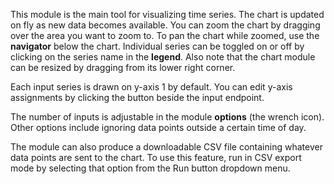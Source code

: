 
[comment]: # (VisualizationsCanvasModule)
This module is the main tool for visualizing time series. The chart is updated on fly as new data becomes available. You can zoom the chart by dragging over the area you want to zoom to. To pan the chart while zoomed, use the **navigator** below the chart. Individual series can be toggled on or off by clicking on the series name in the **legend**. Also note that the chart module can be resized by dragging from its lower right corner.
  


Each input series is drawn on y-axis 1 by default. You can edit y-axis assignments by clicking the button beside the input endpoint.
  


The number of inputs is adjustable in the module **options** (the wrench icon). Other options include ignoring data points outside a certain time of day.
  


The module can also produce a downloadable CSV file containing whatever data points are sent to the chart. To use this feature, run in CSV export mode by selecting that option from the Run button dropdown menu.